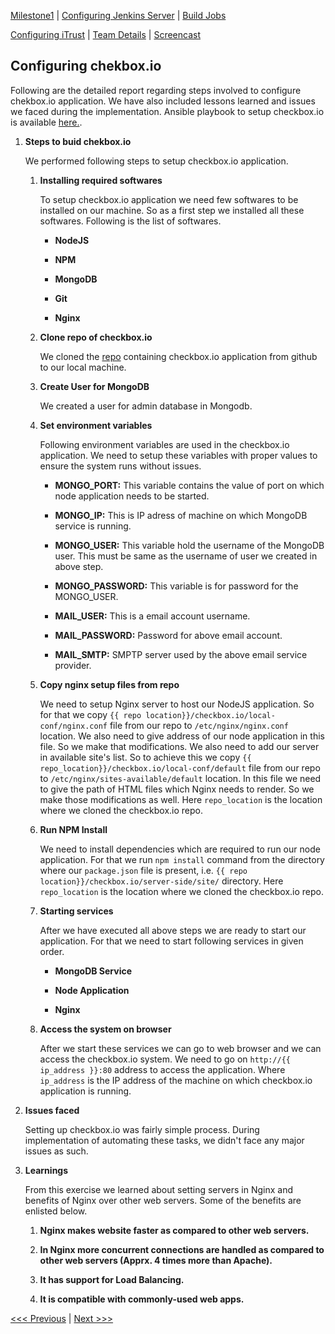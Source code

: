 [Milestone1](README.md) | [Configuring Jenkins Server](Jenkins.md) | [Build Jobs](JenkinsJobBuilder.md)

[Configuring iTrust](ITrust.md) | [Team Details](Team.md) | [Screencast](Screencast.md)

Configuring chekbox.io
----------------------------------

Following are the detailed report regarding steps involved to configure chekbox.io application. We have also included lessons learned and issues we faced during the implementation. Ansible playbook to setup checkbox.io is available [here.](checkbox-playbook.yml).

1. **Steps to buid chekbox.io**

	We performed following steps to setup checkbox.io application.
	
	1. **Installing required softwares**
		
		To setup checkbox.io application we need few softwares to be installed on our machine. So as a first step we installed all these softwares. Following is the list of softwares.
		
		- **NodeJS**
		
		- **NPM**
		
		- **MongoDB**
		
		- **Git**
		
		- **Nginx**
	
	2. **Clone repo of checkbox.io**
	
		We cloned the [repo](https://github.com/chrisparnin/checkbox.io.git) containing checkbox.io application from github to our local machine.
	
	3. **Create User for MongoDB**
	
		We created a user for admin database in Mongodb.
		
	4. **Set environment variables**
	
		Following environment variables are used in the checkbox.io application. We need to setup these variables with proper values to ensure the system runs without issues.
		
		- **MONGO_PORT:** This variable contains the value of port on which node application needs to be started. 
		
		- **MONGO_IP:** This is IP adress of machine on which MongoDB service is running.
		
		- **MONGO_USER:** This variable hold the username of the MongoDB user. This must be same as the username of user we created in above step.
		
		- **MONGO_PASSWORD:** This variable is for password for the MONGO_USER.
		
		- **MAIL_USER:** This is a email account username. 
		
		- **MAIL_PASSWORD:** Password for above email account.
		
		- **MAIL_SMTP:** SMPTP server used by the above email service provider.
		
	5. **Copy nginx setup files from repo**

		We need to setup Nginx server to host our NodeJS application. So for that we copy `{{ repo location}}/checkbox.io/local-conf/nginx.conf` file from our repo to `/etc/nginx/nginx.conf` location. We also need to give address of our node application in this file. So we make that modifications. We also need to add our server in available site's list. So to achieve this we copy `{{ repo_location}}/checkbox.io/local-conf/default` file from our repo to `/etc/nginx/sites-available/default` location. In this file we need to give the path of HTML files which Nginx needs to render. So we make those modifications as well. Here `repo_location` is the location where we cloned the checkbox.io repo.
		
	6. **Run NPM Install**
	
		We need to install dependencies which are required to run our node application. For that we run `npm install` command from the directory where our `package.json` file is present, i.e. `{{ repo location}}/checkbox.io/server-side/site/` directory. Here `repo_location` is the location where we cloned the checkbox.io repo.
		
	7. **Starting services**
	
		After we have executed all above steps we are ready to start our application. For that we need to start following services in given order.
		
		- **MongoDB Service**
		
		- **Node Application**
		
		- **Nginx**

	8. **Access the system on browser**
	
		After we start these services we can go to web browser and we can access the checkbox.io system. We need to go on `http://{{ ip_address }}:80` address to access the application. Where `ip_address` is the IP address of the machine on which checkbox.io application is running.
	
2. **Issues faced**

	Setting up checkbox.io was fairly simple process. During implementation of automating these tasks, we didn't face any major issues as such. 

3. **Learnings**

	From this exercise we learned about setting servers in Nginx and benefits of Nginx over other web servers. Some of the benefits are enlisted below.
	
	1. **Nginx makes website faster as compared to other web servers.**
	
	2. **In Nginx more concurrent connections are handled as compared to other web servers (Apprx. 4 times more than Apache).**
	
	3. **It has support for Load Balancing.**
	
	4. **It is compatible with commonly-used web apps.**

[<<< Previous](JenkinsJobBuilder.md) | [Next >>>](ITrust.md)